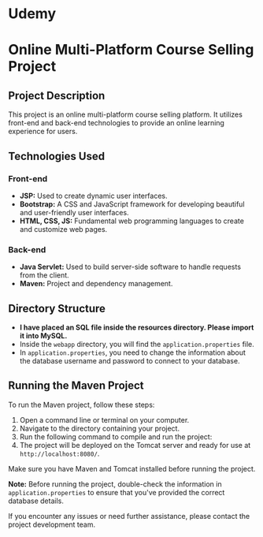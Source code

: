 # Udemy
# Online Multi-Platform Course Selling Project

## Project Description
This project is an online multi-platform course selling platform. It utilizes front-end and back-end technologies to provide an online learning experience for users.

## Technologies Used
### Front-end
- **JSP:** Used to create dynamic user interfaces.
- **Bootstrap:** A CSS and JavaScript framework for developing beautiful and user-friendly user interfaces.
- **HTML, CSS, JS:** Fundamental web programming languages to create and customize web pages.

### Back-end
- **Java Servlet:** Used to build server-side software to handle requests from the client.
- **Maven:** Project and dependency management.

## Directory Structure
- **I have placed an SQL file inside the resources directory. Please import it into MySQL.**
- Inside the `webapp` directory, you will find the `application.properties` file.
- In `application.properties`, you need to change the information about the database username and password to connect to your database.

## Running the Maven Project
To run the Maven project, follow these steps:
1. Open a command line or terminal on your computer.
2. Navigate to the directory containing your project.
3. Run the following command to compile and run the project:
4. The project will be deployed on the Tomcat server and ready for use at `http://localhost:8080/`.

Make sure you have Maven and Tomcat installed before running the project.

**Note:** Before running the project, double-check the information in `application.properties` to ensure that you've provided the correct database details.

If you encounter any issues or need further assistance, please contact the project development team.
